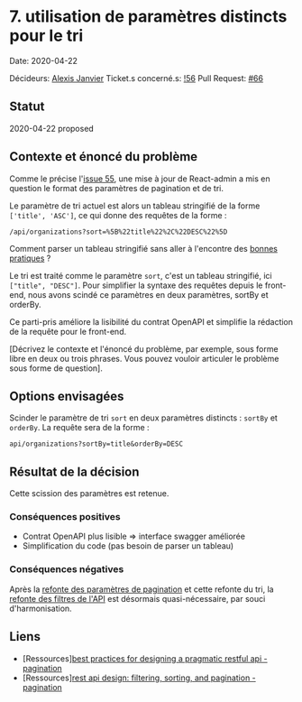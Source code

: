 # 7. utilisation de paramètres distincts pour le tri

Date: 2020-04-22

Décideurs: [Alexis Janvier](https://github.com/alexisjanvier)
Ticket.s concerné.s: [!56](https://github.com/CaenCamp/jobs-caen-camp/issues/56)
Pull Request: [#66](https://github.com/CaenCamp/jobs-caen-camp/pull/66)

## Statut

2020-04-22 proposed

## Contexte et énoncé du problème

Comme le précise l'[issue 55](https://github.com/CaenCamp/jobs-caen-camp/issues/55),
une mise à jour de React-admin a mis en question le format des paramètres
de pagination et de tri.


Le paramètre de tri actuel est alors un tableau stringifié de la forme `['title', 'ASC']`,
ce qui donne des requêtes de la forme :

```
/api/organizations?sort=%5B%22title%22%2C%22DESC%22%5D
```

Comment parser un tableau stringifié sans aller à l'encontre des
[bonnes pratiques](https://www.moesif.com/blog/technical/api-design/REST-API-Design-Filtering-Sorting-and-Pagination/) ?






Le tri est traité comme le paramètre `sort`, c'est un tableau stringifié,
ici `["title", "DESC"]`.
Pour simplifier la syntaxe des requêtes depuis le front-end, nous avons scindé ce paramètres en deux paramètres, sortBy et orderBy.

Ce parti-pris améliore la lisibilité du contrat OpenAPI et simplifie la rédaction de la requête pour le front-end.

[Décrivez le contexte et l'énoncé du problème, par exemple, sous forme libre en deux ou trois phrases. Vous pouvez vouloir articuler le problème sous forme de question].


## Options envisagées

Scinder le paramètre de tri `sort` en deux paramètres distincts : `sortBy` et `orderBy`.
La requête sera de la forme :

```
api/organizations?sortBy=title&orderBy=DESC
```


## Résultat de la décision

Cette scission des paramètres est retenue.

### Conséquences positives

* Contrat OpenAPI plus lisible => interface swagger améliorée
* Simplification du code (pas besoin de parser un tableau)


### Conséquences négatives

Après la [refonte des paramètres de pagination](https://github.com/CaenCamp/jobs-caen-camp/pull/62)
et cette refonte du tri, la
[refonte des filtres de l'API](https://github.com/CaenCamp/jobs-caen-camp/issues/57)
est désormais quasi-nécessaire, par souci d'harmonisation.


## Liens

-   [Ressources][best practices for designing a pragmatic restful api - pagination](https://www.vinaysahni.com/best-practices-for-a-pragmatic-restful-api#pagination)
-   [Ressources][rest api design: filtering, sorting, and pagination - pagination](https://www.moesif.com/blog/technical/api-design/REST-API-Design-Filtering-Sorting-and-Pagination/#pagination)
